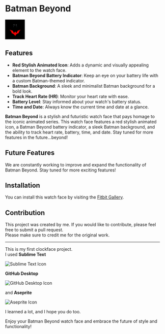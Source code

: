 # Batman Beyond 

![Batman Beyond](beyond.png)

## Features
- **Red Stylish Animated Icon**: Adds a dynamic and visually appealing element to the watch face.
- **Batman Beyond Battery Indicator**: Keep an eye on your battery life with a custom Batman-themed indicator.
- **Batman Background**: A sleek and minimalist Batman background for a bold look.
- **Track Heart Rate (HR)**: Monitor your heart rate with ease.
- **Battery Level**: Stay informed about your watch's battery status.
- **Time and Date**: Always know the current time and date at a glance.

**Batman Beyond** is a stylish and futuristic watch face that pays homage to the iconic animated series. This watch face features a red stylish animated icon, a Batman Beyond battery indicator, a sleek Batman background, and the ability to track heart rate, battery, time, and date. Stay tuned for more features in the future...beyond!

## Future Features
We are constantly working to improve and expand the functionality of Batman Beyond. Stay tuned for more exciting features!

## Installation
You can install this watch face by visiting the [Fitbit Gallery](https://gallery.fitbit.com/details/d6646e43-c8f3-4f99-a87c-335f0c2dc838).

## Contribution
This project was created by me. If you would like to contribute, please feel free to submit a pull request.  
Please make sure to credit me for the original work.

---
This is my first clockface project.  
I used **Sublime Text** 

![Sublime Text Icon](https://cdn.worldvectorlogo.com/logos/sublime-text.svg)

 **GitHub Desktop** 

![GitHub Desktop Icon](https://desktop.github.com/images/desktop-icon.svg)

and **Aseprite** 

![Aseprite Icon](https://iconape.com/wp-content/png_logo_vector/aseprite.png)

I learned a lot, and I hope you do too.

Enjoy your Batman Beyond watch face and embrace the future of style and functionality!